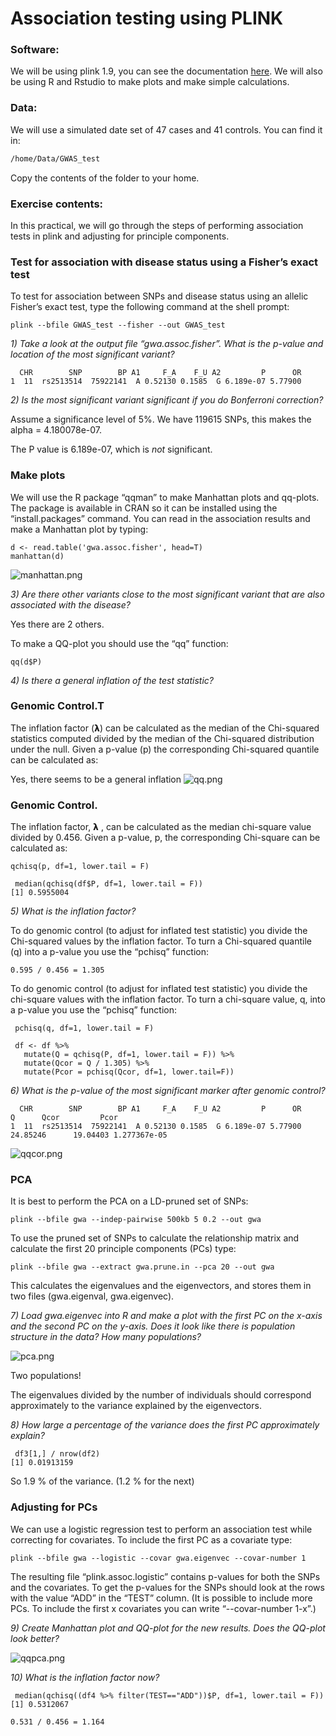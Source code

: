 # Association testing using PLINK

### Software:
We will be using plink 1.9, you can see the documentation [here](https://www.cog-genomics.org/plink/1.9/).
We will also be using R and Rstudio to make plots and make simple calculations.

### Data:
We will use a simulated date set of 47 cases and 41 controls. You can find it in:

```bash
/home/Data/GWAS_test
```
Copy the contents of the folder to your home.

### Exercise contents:
In this practical, we will go through the steps of performing association tests in plink and adjusting for principle components.

### Test for association with disease status using a Fisher’s exact test
To test for association between SNPs and disease status using an allelic Fisher’s exact test, type the following command at the shell prompt:
```
plink --bfile GWAS_test --fisher --out GWAS_test
```
*1) Take a look at the output file “gwa.assoc.fisher”. What is the p-value and location of the most significant variant?*

```
  CHR        SNP        BP A1     F_A    F_U A2         P      OR
1  11  rs2513514  75922141  A 0.52130 0.1585  G 6.189e-07 5.77900
```

*2) Is the most significant variant significant if you do Bonferroni correction?*

Assume a significance level of 5%. We have 119615 SNPs, this makes the alpha = 4.180078e-07.

The P value is 6.189e-07, which is *not* significant.

### Make plots
We will use the R package “qqman” to make Manhattan plots and qq-plots. The package is available in CRAN so it can be installed using the “install.packages” command. You can read in the association results and make a Manhattan plot by typing:
```
d <- read.table('gwa.assoc.fisher', head=T)
manhattan(d)
```
![manhattan.png](manhattan.png)

*3) Are there other variants close to the most significant variant that are also associated with the disease?*

Yes there are 2 others.

To make a QQ-plot you should use the “qq” function:
```
qq(d$P)
```
*4) Is there a general inflation of the test statistic?*

### Genomic Control.T
The inflation factor (𝝺) can be calculated as the median of the Chi-squared statistics computed divided by the median of the Chi-squared distribution under the null. Given a p-value (p) the corresponding Chi-squared quantile can be calculated as:

Yes, there seems to be a general inflation
![qq.png](qq.png)

### Genomic Control.
The inflation factor, 𝝺 , can be calculated as the median chi-square value divided by 0.456. Given a p-value, p, the corresponding Chi-square can be calculated as:
```
qchisq(p, df=1, lower.tail = F)
```

```
 median(qchisq(df$P, df=1, lower.tail = F))
[1] 0.5955004
```

*5) What is the inflation factor?*

To do genomic control (to adjust for inflated test statistic) you divide the Chi-squared values by the inflation factor. To turn a Chi-squared quantile (q) into a p-value you use the “pchisq” function:
```
0.595 / 0.456 = 1.305
```

To do genomic control (to adjust for inflated test statistic) you divide the chi-square values with the inflation factor. To turn a chi-square value, q, into a p-value you use the “pchisq” function:

```
 pchisq(q, df=1, lower.tail = F)
```

```
 df <- df %>%
   mutate(Q = qchisq(P, df=1, lower.tail = F)) %>%
   mutate(Qcor = Q / 1.305) %>%
   mutate(Pcor = pchisq(Qcor, df=1, lower.tail=F))
```

*6) What is the p-value of the most significant marker after genomic control?*

```
  CHR        SNP        BP A1     F_A    F_U A2         P      OR        Q      Qcor         Pcor
1  11  rs2513514  75922141  A 0.52130 0.1585  G 6.189e-07 5.77900 24.85246      19.04403 1.277367e-05
```
![qqcor.png](qqcor.png)

### PCA
It is best to perform the PCA on a LD-pruned set of SNPs:
```
plink --bfile gwa --indep-pairwise 500kb 5 0.2 --out gwa
```
To use the pruned set of SNPs to calculate the relationship matrix and calculate the first 20 principle components (PCs) type:
```
plink --bfile gwa --extract gwa.prune.in --pca 20 --out gwa
```
This calculates the eigenvalues and the eigenvectors, and stores them in two files (gwa.eigenval, gwa.eigenvec).

*7) Load gwa.eigenvec into R and make a plot with the first PC on the x-axis and the second PC on the y-axis. Does it look like there is population structure in the data? How many populations?*

![pca.png](pca.png)

Two populations!

The eigenvalues divided by the number of individuals should correspond approximately to the variance explained by the eigenvectors.
 
*8) How large a percentage of the variance does the first PC approximately explain?*

```
 df3[1,] / nrow(df2)
[1] 0.01913159
```

So 1.9 % of the variance. (1.2 % for the next)

### Adjusting for PCs
We can use a logistic regression test to perform an association test while correcting for covariates. To include the first PC as a covariate type:

```
plink --bfile gwa --logistic --covar gwa.eigenvec --covar-number 1
```

The resulting file “plink.assoc.logistic” contains p-values for both the SNPs and the covariates. To get the p-values for the SNPs should look at the rows with the value “ADD” in the “TEST” column. (It is possible to include more PCs. To include the first x covariates you can write “--covar-number 1-x”.)

*9) Create Manhattan plot and QQ-plot for the new results. Does the QQ-plot look better?*

![qqpca.png](qqpca.png)

*10) What is the inflation factor now?*

```
 median(qchisq((df4 %>% filter(TEST=="ADD"))$P, df=1, lower.tail = F))
[1] 0.5312067
```

```
0.531 / 0.456 = 1.164
```
